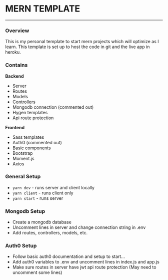 # MERN TEMPLATE
--- 

### Overview
This is my personal template to start mern projects which will optimize as I learn. This template is set up to host the code in git and the live app in heroku. 

### Contains
**Backend**
- Server
- Routes
- Models
- Controllers
- Mongodb connection (commented out)
- Hygen templates
- Api route protection

**Frontend**
- Sass templates
- Auth0 (commented out)
- Basic components
- Bootstrap
- Moment.js
- Axios

### General Setup
- `yarn dev` - runs server and client locally
- `yarn client` - runs client only
- `yarn start` - runs server

### Mongodb Setup
- Create a mongodb database
- Uncomment lines in server and change connection string in .env
- Add routes, controllers, models, etc.

### Auth0 Setup
- Follow basic auth0 documentation and setup to start...
- Add auth0 variables to .env and uncomment lines in index.js and app.js
- Make sure routes in server have jwt api route protection (May need to uncomment some lines)








